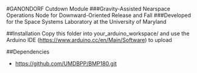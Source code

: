 #GANONDORF Cutdown Module
###Gravity-Assisted Nearspace Operations Node for Downward-Oriented Release and Fall
###Developed for the Space Systems Laboratory at the University of Maryland

##Installation
Copy this folder into your_arduino_workspace/ and use the Arduino IDE (https://www.arduino.cc/en/Main/Software) to upload

##Dependencies
- https://github.com/UMDBPP/BMP180.git
